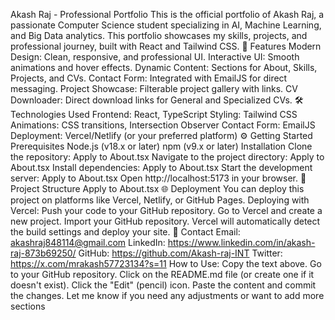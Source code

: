Akash Raj - Professional Portfolio
This is the official portfolio of Akash Raj, a passionate Computer Science student specializing in AI, Machine Learning, and Big Data analytics. This portfolio showcases my skills, projects, and professional journey, built with React and Tailwind CSS.
🚀 Features
Modern Design: Clean, responsive, and professional UI.
Interactive UI: Smooth animations and hover effects.
Dynamic Content: Sections for About, Skills, Projects, and CVs.
Contact Form: Integrated with EmailJS for direct messaging.
Project Showcase: Filterable project gallery with links.
CV Downloader: Direct download links for General and Specialized CVs.
🛠️ Technologies Used
Frontend: React, TypeScript
Styling: Tailwind CSS
Animations: CSS transitions, Intersection Observer
Contact Form: EmailJS
Deployment: Vercel/Netlify (or your preferred platform)
⚙️ Getting Started
Prerequisites
Node.js (v18.x or later)
npm (v9.x or later)
Installation
Clone the repository:
Apply to About.tsx
Navigate to the project directory:
Apply to About.tsx
Install dependencies:
Apply to About.tsx
Start the development server:
Apply to About.tsx
Open http://localhost:5173 in your browser.
📁 Project Structure
Apply to About.tsx
🌐 Deployment
You can deploy this project on platforms like Vercel, Netlify, or GitHub Pages.
Deploying with Vercel:
Push your code to your GitHub repository.
Go to Vercel and create a new project.
Import your GitHub repository.
Vercel will automatically detect the build settings and deploy your site.
📧 Contact
Email: akashraj848114@gmail.com
LinkedIn: https://www.linkedin.com/in/akash-raj-873b69250/
GitHub: https://github.com/Akash-raj-INT
Twitter: https://x.com/mrakash57723134?s=11
How to Use:
Copy the text above.
Go to your GitHub repository.
Click on the README.md file (or create one if it doesn't exist).
Click the "Edit" (pencil) icon.
Paste the content and commit the changes.
Let me know if you need any adjustments or want to add more sections
